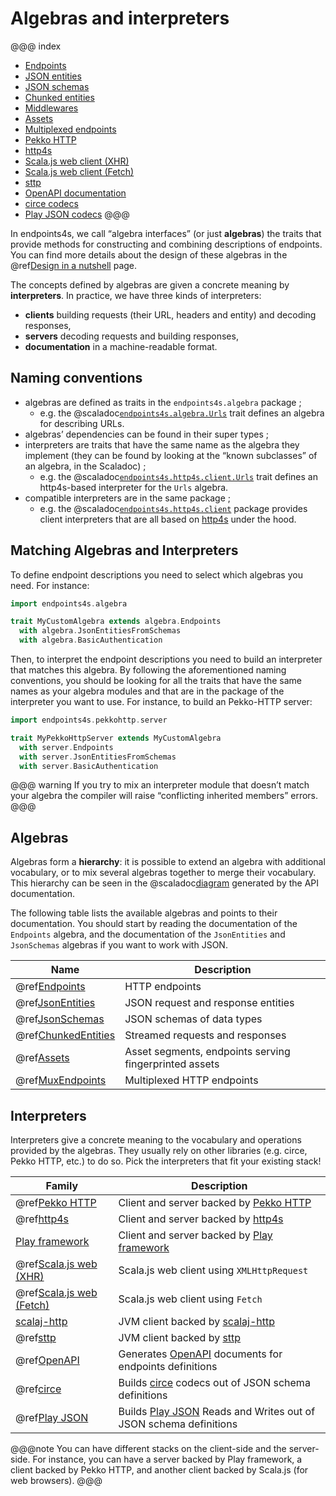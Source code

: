 # Algebras and interpreters

@@@ index
* [Endpoints](algebras/endpoints.md)
* [JSON entities](algebras/json-entities.md)
* [JSON schemas](algebras/json-schemas.md)
* [Chunked entities](algebras/chunked-entities.md)
* [Middlewares](algebras/middlewares.md)
* [Assets](algebras/assets.md)
* [Multiplexed endpoints](algebras/mux-endpoints.md)
* [Pekko HTTP](interpreters/pekko-http.md)
* [http4s](interpreters/http4s.md)
* [Scala.js web client (XHR)](interpreters/scalajs-web-xhr.md)
* [Scala.js web client (Fetch)](interpreters/scalajs-web-fetch.md)
* [sttp](interpreters/sttp.md)
* [OpenAPI documentation](interpreters/openapi.md)
* [circe codecs](interpreters/circe.md)
* [Play JSON codecs](interpreters/play-json.md)
@@@

In endpoints4s, we call “algebra interfaces” (or just **algebras**) the
traits that provide methods for constructing and combining descriptions
of endpoints. You can find more details about the design of these
algebras in the @ref[Design in a nutshell](design.md) page.

The concepts defined by algebras are given a concrete meaning by **interpreters**.
In practice, we have three kinds of interpreters:

- **clients** building requests (their URL, headers and entity) and decoding responses,
- **servers** decoding requests and building responses,
- **documentation** in a machine-readable format.

## Naming conventions

- algebras are defined as traits in the `endpoints4s.algebra` package ;
    - e.g. the @scaladoc[`endpoints4s.algebra.Urls`](endpoints4s.algebra.Urls) trait defines
      an algebra for describing URLs.
- algebras’ dependencies can be found in their super types ;
- interpreters are traits that have the same name as the algebra they
  implement (they can be found by looking at the “known subclasses”
  of an algebra, in the Scaladoc) ;
    - e.g. the @scaladoc[`endpoints4s.http4s.client.Urls`](endpoints4s.http4s.client.Urls) trait
      defines an http4s-based interpreter for the `Urls` algebra.
- compatible interpreters are in the same package ;
  - e.g. the @scaladoc[`endpoints4s.http4s.client`](endpoints4s.http4s.client.index)
    package provides client interpreters that are all based on
    [http4s](https://http4s.org) under the hood.

## Matching Algebras and Interpreters

To define endpoint descriptions you need to select which algebras you
need. For instance:
 
~~~ scala
import endpoints4s.algebra

trait MyCustomAlgebra extends algebra.Endpoints
  with algebra.JsonEntitiesFromSchemas
  with algebra.BasicAuthentication
~~~

Then, to interpret the endpoint descriptions you need to build an
interpreter that matches this algebra. By following the aforementioned
naming conventions, you should be looking for all the traits that
have the same names as your algebra modules and that are in the package
of the interpreter you want to use. For instance, to build an Pekko-HTTP
server:

~~~ scala
import endpoints4s.pekkohttp.server

trait MyPekkoHttpServer extends MyCustomAlgebra
  with server.Endpoints
  with server.JsonEntitiesFromSchemas
  with server.BasicAuthentication
~~~

@@@ warning
If you try to mix an interpreter module that doesn’t match your algebra
the compiler will raise “conflicting inherited members” errors.
@@@

## Algebras

Algebras form a **hierarchy**: it is possible to extend an algebra
with additional vocabulary, or to mix several algebras together
to merge their vocabulary. This hierarchy can be seen in the
@scaladoc[diagram](endpoints4s.algebra.index#inheritance-diagram-container)
generated by the API documentation.

The following table lists the available algebras and points to their documentation.
You should start by reading the documentation of the `Endpoints` algebra, and the
documentation of the `JsonEntities` and `JsonSchemas` algebras if you want to
work with JSON.

| Name | Description |
|---|---|
|@ref[Endpoints](algebras/endpoints.md)|HTTP endpoints|
|@ref[JsonEntities](algebras/json-entities.md)|JSON request and response entities|
|@ref[JsonSchemas](algebras/json-schemas.md)|JSON schemas of data types|
|@ref[ChunkedEntities](algebras/chunked-entities.md)|Streamed requests and responses|
|@ref[Assets](algebras/assets.md)|Asset segments, endpoints serving fingerprinted assets|
|@ref[MuxEndpoints](algebras/mux-endpoints.md)|Multiplexed HTTP endpoints|

## Interpreters

Interpreters give a concrete meaning to the vocabulary and operations provided
by the algebras. They usually rely on other libraries (e.g. circe, Pekko HTTP, etc.)
to do so. Pick the interpreters that fit your existing stack!

| Family                                                    | Description                                                                                                   |
|-----------------------------------------------------------|---------------------------------------------------------------------------------------------------------------|
| @ref[Pekko HTTP](interpreters/pekko-http.md)                | Client and server backed by [Pekko HTTP](https://pekko.apache.org/docs/pekko/current/)                          |
| @ref[http4s](interpreters/http4s.md)                      | Client and server backed by [http4s](https://http4s.org)                                                      |
| [Play framework](https://endpoints.github.io/play)        | Client and server backed by [Play framework](https://www.playframework.com/)                                  |
| @ref[Scala.js web (XHR)](interpreters/scalajs-web-xhr.md) | Scala.js web client using `XMLHttpRequest`                                                                    |
| @ref[Scala.js web (Fetch)](interpreters/scalajs-web-fetch.md) | Scala.js web client using `Fetch`                                                                             |
| [scalaj-http](https://endpoints4s.github.io/scalaj)       | JVM client backed by [scalaj-http](https://github.com/scalaj/scalaj-http)                                     |
| @ref[sttp](interpreters/sttp.md)                          | JVM client backed by [sttp](https://github.com/softwaremill/sttp)                                             |
| @ref[OpenAPI](interpreters/openapi.md)                    | Generates [OpenAPI](https://github.com/OAI/OpenAPI-Specification) documents for endpoints definitions         |
| @ref[circe](interpreters/circe.md)                        | Builds [circe](http://circe.github.io/circe/) codecs out of JSON schema definitions                           |
| @ref[Play JSON](interpreters/play-json.md)                | Builds [Play JSON](https://github.com/playframework/play-json) Reads and Writes out of JSON schema definitions |

@@@note
You can have different stacks on the client-side and the server-side. For instance,
you can have a server backed by Play framework, a client backed by Pekko HTTP, and another
client backed by Scala.js (for web browsers).
@@@
